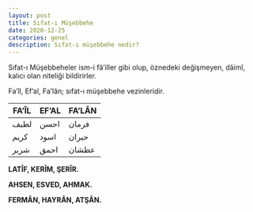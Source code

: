 ```yaml
---
layout: post
title: Sıfat-ı Müşebbehe
date: 2020-12-25
categories: genel
description: Sıfat-ı müşebbehe nedir?
---
```


Sıfat-ı Müşebbeheler ism-i fâ’iller gibi olup, öznedeki değişmeyen, dâimî, kalıcı olan niteliği bildirirler.

Fa’îl, Ef’al, Fa’lân; sıfat-ı müşebbehe vezinleridir.

| FA’ÎL | EF’AL | FA’LÂN |
| ----- | ----- | ------ |
| لطيف  | احسن  | فرمان  |
| كريم  | اسود  | حيران  |
| شرير  | احمق  | عطشان  |

**LATÎF, KERÎM, ŞERÎR.**

**AHSEN, ESVED, AHMAK.**

**FERMÂN, HAYRÂN, ATŞÂN.**
